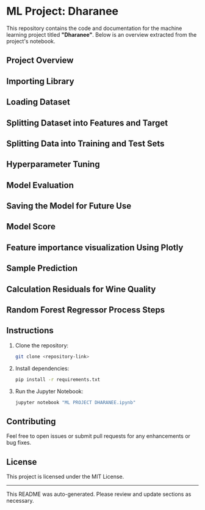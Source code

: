 # ML Project: Dharanee

This repository contains the code and documentation for the machine learning project titled **"Dharanee"**. Below is an overview extracted from the project's notebook.

## Project Overview

## Importing Library  

## Loading Dataset 

## Splitting Dataset into Features and Target 

##  Splitting Data into Training and Test Sets

## Hyperparameter Tuning 

## Model Evaluation 

## Saving the Model for Future Use

## Model Score

## Feature importance visualization Using Plotly

## Sample Prediction

## Calculation Residuals for Wine Quality

## Random Forest Regressor Process Steps

## Instructions

1. Clone the repository:
   ```bash
   git clone <repository-link>
   ```

2. Install dependencies:
   ```bash
   pip install -r requirements.txt
   ```

3. Run the Jupyter Notebook:
   ```bash
   jupyter notebook "ML PROJECT DHARANEE.ipynb"
   ```

## Contributing

Feel free to open issues or submit pull requests for any enhancements or bug fixes.

## License

This project is licensed under the MIT License.

---
This README was auto-generated. Please review and update sections as necessary.
